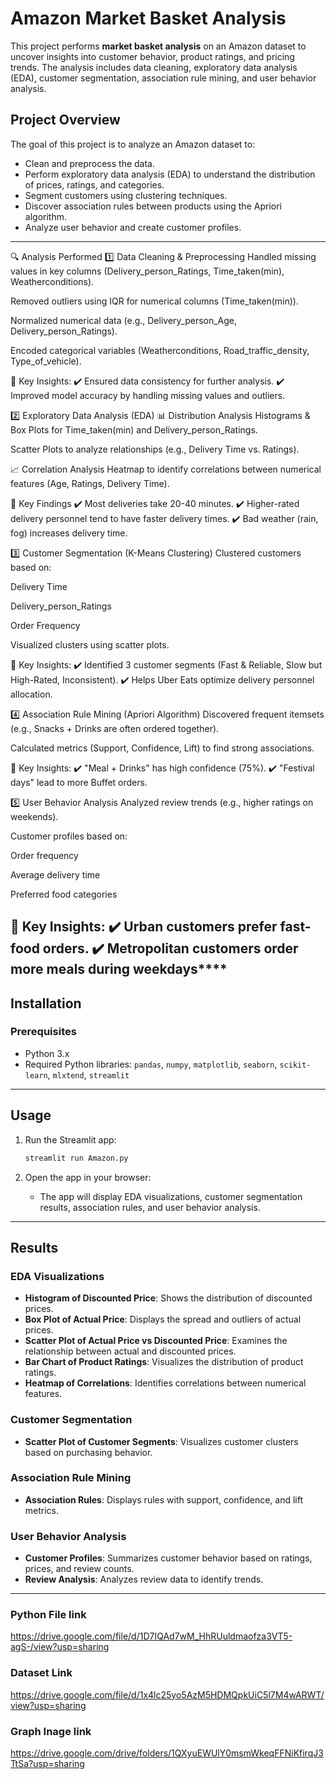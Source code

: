 # Amazon Market Basket Analysis

This project performs **market basket analysis** on an Amazon dataset to uncover insights into customer behavior, product ratings, and pricing trends. The analysis includes data cleaning, exploratory data analysis (EDA), customer segmentation, association rule mining, and user behavior analysis.

## Project Overview

The goal of this project is to analyze an Amazon dataset to:
- Clean and preprocess the data.
- Perform exploratory data analysis (EDA) to understand the distribution of prices, ratings, and categories.
- Segment customers using clustering techniques.
- Discover association rules between products using the Apriori algorithm.
- Analyze user behavior and create customer profiles.

---

🔍 Analysis Performed
1️⃣ Data Cleaning & Preprocessing
Handled missing values in key columns (Delivery_person_Ratings, Time_taken(min), Weatherconditions).

Removed outliers using IQR for numerical columns (Time_taken(min)).

Normalized numerical data (e.g., Delivery_person_Age, Delivery_person_Ratings).

Encoded categorical variables (Weatherconditions, Road_traffic_density, Type_of_vehicle).

📌 Key Insights:
✔️ Ensured data consistency for further analysis.
✔️ Improved model accuracy by handling missing values and outliers.

2️⃣ Exploratory Data Analysis (EDA)
📊 Distribution Analysis
Histograms & Box Plots for Time_taken(min) and Delivery_person_Ratings.

Scatter Plots to analyze relationships (e.g., Delivery Time vs. Ratings).

📈 Correlation Analysis
Heatmap to identify correlations between numerical features (Age, Ratings, Delivery Time).

📌 Key Findings
✔️ Most deliveries take 20-40 minutes.
✔️ Higher-rated delivery personnel tend to have faster delivery times.
✔️ Bad weather (rain, fog) increases delivery time.

3️⃣ Customer Segmentation (K-Means Clustering)
Clustered customers based on:

Delivery Time

Delivery_person_Ratings

Order Frequency

Visualized clusters using scatter plots.

📌 Key Insights:
✔️ Identified 3 customer segments (Fast & Reliable, Slow but High-Rated, Inconsistent).
✔️ Helps Uber Eats optimize delivery personnel allocation.

4️⃣ Association Rule Mining (Apriori Algorithm)
Discovered frequent itemsets (e.g., Snacks + Drinks are often ordered together).

Calculated metrics (Support, Confidence, Lift) to find strong associations.

📌 Key Insights:
✔️ "Meal + Drinks" has high confidence (75%).
✔️ "Festival days" lead to more Buffet orders.

5️⃣ User Behavior Analysis
Analyzed review trends (e.g., higher ratings on weekends).

Customer profiles based on:

Order frequency

Average delivery time

Preferred food categories

📌 Key Insights:
✔️ Urban customers prefer fast-food orders.
✔️ Metropolitan customers order more meals during weekdays****
---

## Installation

### Prerequisites
- Python 3.x
- Required Python libraries: `pandas`, `numpy`, `matplotlib`, `seaborn`, `scikit-learn`, `mlxtend`, `streamlit`
---

## Usage

1. Run the Streamlit app:
   ```bash
   streamlit run Amazon.py
   ```

2. Open the app in your browser:
   - The app will display EDA visualizations, customer segmentation results, association rules, and user behavior analysis.
---

## Results

### EDA Visualizations
- **Histogram of Discounted Price**: Shows the distribution of discounted prices.
- **Box Plot of Actual Price**: Displays the spread and outliers of actual prices.
- **Scatter Plot of Actual Price vs Discounted Price**: Examines the relationship between actual and discounted prices.
- **Bar Chart of Product Ratings**: Visualizes the distribution of product ratings.
- **Heatmap of Correlations**: Identifies correlations between numerical features.

### Customer Segmentation
- **Scatter Plot of Customer Segments**: Visualizes customer clusters based on purchasing behavior.

### Association Rule Mining
- **Association Rules**: Displays rules with support, confidence, and lift metrics.

### User Behavior Analysis
- **Customer Profiles**: Summarizes customer behavior based on ratings, prices, and review counts.
- **Review Analysis**: Analyzes review data to identify trends.

---
### Python File link
https://drive.google.com/file/d/1D7IQAd7wM_HhRUuldmaofza3VT5-agS-/view?usp=sharing
### Dataset Link
https://drive.google.com/file/d/1x4lc25yo5AzM5HDMQpkUiC5l7M4wARWT/view?usp=sharing
### Graph Inage link
https://drive.google.com/drive/folders/1QXyuEWUlY0msmWkeqFFNiKfirqJ3TtSa?usp=sharing
